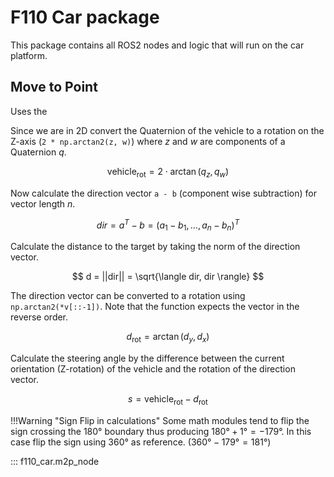 # F110 Car package

This package contains all ROS2 nodes and logic that will run on the car platform.

## Move to Point

Uses the 

Since we are in 2D convert the Quaternion of the vehicle to a rotation on the Z-axis (`2 * np.arctan2(z, w)`) where $z$ and $w$ are components of a Quaternion $q$. 

$$
\text{vehicle}_\text{rot} = 2 \cdot \arctan{(q_z, q_w)}
$$

Now calculate the direction vector `a - b` (component wise subtraction) for vector length $n$.

$$
dir = a^T - b = (a_1 - b_1, \ldots, a_n - b_n)^T
$$

Calculate the distance to the target by taking the norm of the direction vector.

$$
d = ||dir|| = \sqrt{\langle dir, dir \rangle}
$$

The direction vector can be converted to a rotation using `np.arctan2(*v[::-1])`. Note that the function expects the vector in the reverse order.

$$
d_\text{rot} = \arctan{(d_y, d_x)}
$$

Calculate the steering angle by the difference between the current orientation (Z-rotation) of the vehicle and the rotation of the direction vector.

$$
s = \text{vehicle}_\text{rot} - d_\text{rot}
$$

!!!Warning "Sign Flip in calculations"
    Some math modules tend to flip the sign crossing the 180° boundary thus producing $180° + 1° = -179°$. In this case flip the sign using $360°$ as reference. ($360° - 179° = 181°$)


::: f110_car.m2p_node
